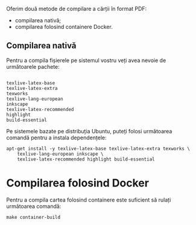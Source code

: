 Oferim două metode de compilare a cărții în format PDF:

* compilarea nativă;
* compilarea folosind containere Docker.

## Compilarea nativă

Pentru a compila fișierele pe sistemul vostru veți avea nevoie de următoarele
pachete:
```

texlive-latex-base
texlive-latex-extra
texworks
texlive-lang-european
inkscape
texlive-latex-recommended
highlight
build-essential

```

Pe sistemele bazate pe distribuția Ubuntu, puteți folosi următoarea comandă
pentru a instala dependențele:

```
apt-get install -y texlive-latex-base texlive-latex-extra texworks \
    texlive-lang-european inkscape \
    texlive-latex-recommended highlight build-essential
```

# Compilarea folosind Docker

Pentru a compila cartea folosind containere este suficient să rulați următoarea
comandă:

```
make container-build
```
